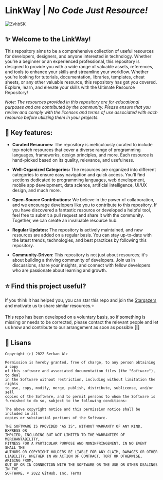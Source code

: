 # LinkWay | *No Code Just Resource!*

![ZvhbSK](https://github.com/serkanalc/LinkWay/assets/70329389/b332b684-b644-4d41-95d3-7795f3dd9dee)

## ✨ Welcome to the LinkWay!

This repository aims to be a comprehensive collection of useful resources for developers, designers, and anyone interested in technology. Whether you're a beginner or an experienced professional, this repository is designed to provide you with a wide range of valuable assets, references, and tools to enhance your skills and streamline your workflow.
Whether you're looking for tutorials, documentation, libraries, templates, cheat sheets, or any other valuable resource, this repository has got you covered. Explore, learn, and elevate your skills with the Ultimate Resource Repository!

*Note: The resources provided in this repository are for educational purposes and are contributed by the community. Please ensure that you review and comply with the licenses and terms of use associated with each resource before utilizing them in your projects.*

## 🍕 Key features:

- **Curated Resources:** The repository is meticulously curated to include top-notch resources that cover a diverse range of programming languages, frameworks, design principles, and more. Each resource is hand-picked based on its quality, relevance, and usefulness.

- **Well-Organized Categories:** The resources are organized into different categories to ensure easy navigation and quick access. You'll find sections dedicated to programming languages, web development, mobile app development, data science, artificial intelligence, UI/UX design, and much more.

- **Open-Source Contributions:** We believe in the power of collaboration, and we encourage developers like you to contribute to this repository. If you have discovered a fantastic resource or developed a helpful tool, feel free to submit a pull request and share it with the community. Together, we can create an invaluable resource hub.

- **Regular Updates:** The repository is actively maintained, and new resources are added on a regular basis. You can stay up-to-date with the latest trends, technologies, and best practices by following this repository.

- **Community-Driven:** This repository is not just about resources; it's about building a thriving community of developers. Join us in discussions, share your insights, and connect with fellow developers who are passionate about learning and growth.

## ⭐ Find this project useful?

If you think it has helped you, you can star this repo and join the [Stargazers](https://github.com/serkanalc/LinkWay/stargazers) and motivate us to share similar resources.⭐

This repo has been developed on a voluntary basis, so if something is missing or needs to be corrected, please contact the relevant people and let us know and contribute to our arrangement as soon as possible 👍🏻

## 🧾 Lisans

```
Copyright (c) 2022 Serkan Alc

Permission is hereby granted, free of charge, to any person obtaining a copy
of this software and associated documentation files (the "Software"), to deal
in the Software without restriction, including without limitation the rights
to use, copy, modify, merge, publish, distribute, sublicense, and/or sell
copies of the Software, and to permit persons to whom the Software is
furnished to do so, subject to the following conditions:

The above copyright notice and this permission notice shall be included in all
copies or substantial portions of the Software.

THE SOFTWARE IS PROVIDED "AS IS", WITHOUT WARRANTY OF ANY KIND, EXPRESS OR
IMPLIED, INCLUDING BUT NOT LIMITED TO THE WARRANTIES OF MERCHANTABILITY,
FITNESS FOR A PARTICULAR PURPOSE AND NONINFRINGEMENT. IN NO EVENT SHALL THE
AUTHORS OR COPYRIGHT HOLDERS BE LIABLE FOR ANY CLAIM, DAMAGES OR OTHER
LIABILITY, WHETHER IN AN ACTION OF CONTRACT, TORT OR OTHERWISE, ARISING FROM,
OUT OF OR IN CONNECTION WITH THE SOFTWARE OR THE USE OR OTHER DEALINGS IN THE
SOFTWARE. © 2022 GitHub, Inc. Terms
```

